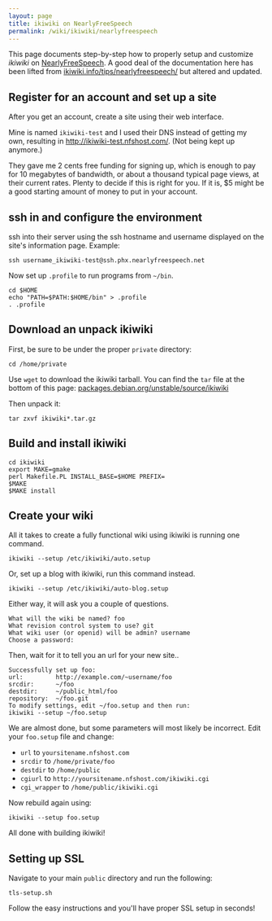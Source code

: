 ```yaml
---
layout: page
title: ikiwiki on NearlyFreeSpeech
permalink: /wiki/ikiwiki/nearlyfreespeech
---
```


This page documents step-by-step how to properly setup and customize *ikiwiki* on [NearlyFreeSpeech](https://nearlyfreespeech.net). A good deal of the documentation here has been lifted from [ikiwiki.info/tips/nearlyfreespeech/](https://ikiwiki.info/tips/nearlyfreespeech/) but altered and updated.

## Register for an account and set up a site

After you get an account, create a site using their web interface.

Mine is named `ikiwiki-test` and I used their DNS instead of getting my own, resulting in http://ikiwiki-test.nfshost.com/. (Not being kept up anymore.)

They gave me 2 cents free funding for signing up, which is enough to pay for 10 megabytes of bandwidth, or about a thousand typical page views, at their current rates. Plenty to decide if this is right for you. If it is, $5 might be a good starting amount of money to put in your account.

## ssh in and configure the environment

ssh into their server using the ssh hostname and username displayed on the site's information page. Example:

    ssh username_ikiwiki-test@ssh.phx.nearlyfreespeech.net

Now set up `.profile` to run programs from `~/bin`.

    cd $HOME
    echo "PATH=$PATH:$HOME/bin" > .profile
    . .profile

## Download an unpack ikiwiki

First, be sure to be under the proper `private` directory:

    cd /home/private

Use `wget` to download the ikiwiki tarball. You can find the `tar` file at the bottom of this page: [packages.debian.org/unstable/source/ikiwiki](https://packages.debian.org/unstable/source/ikiwiki)

Then unpack it:

    tar zxvf ikiwiki*.tar.gz

## Build and install ikiwiki

    cd ikiwiki
    export MAKE=gmake
    perl Makefile.PL INSTALL_BASE=$HOME PREFIX=
    $MAKE
    $MAKE install

## Create your wiki

All it takes to create a fully functional wiki using ikiwiki is running one command.

    ikiwiki --setup /etc/ikiwiki/auto.setup

Or, set up a blog with ikiwiki, run this command instead.

    ikiwiki --setup /etc/ikiwiki/auto-blog.setup

Either way, it will ask you a couple of questions.

    What will the wiki be named? foo
    What revision control system to use? git
    What wiki user (or openid) will be admin? username
    Choose a password:

Then, wait for it to tell you an url for your new site..

    Successfully set up foo:
    url:         http://example.com/~username/foo
    srcdir:      ~/foo
    destdir:     ~/public_html/foo
    repository:  ~/foo.git
    To modify settings, edit ~/foo.setup and then run:
    ikiwiki --setup ~/foo.setup

We are almost done, but some parameters will most likely be incorrect. Edit your `foo.setup` file and change:

- `url` to `yoursitename.nfshost.com`
- `srcdir` to `/home/private/foo`
- `destdir` to `/home/public`
- `cgiurl` to `http://yoursitename.nfshost.com/ikiwiki.cgi`
- `cgi_wrapper` to `/home/public/ikiwiki.cgi`

Now rebuild again using:


    ikiwiki --setup foo.setup


All done with building ikiwiki!

## Setting up SSL

Navigate to your main `public` directory and run the following:


    tls-setup.sh


Follow the easy instructions and you'll have proper SSL setup in seconds!
